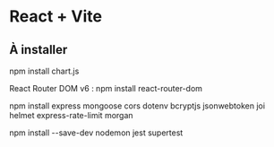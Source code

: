 # React + Vite

## À installer
npm install chart.js

React Router DOM v6 : npm install react-router-dom

npm install express mongoose cors dotenv bcryptjs jsonwebtoken joi helmet express-rate-limit morgan

npm install --save-dev nodemon jest supertest

